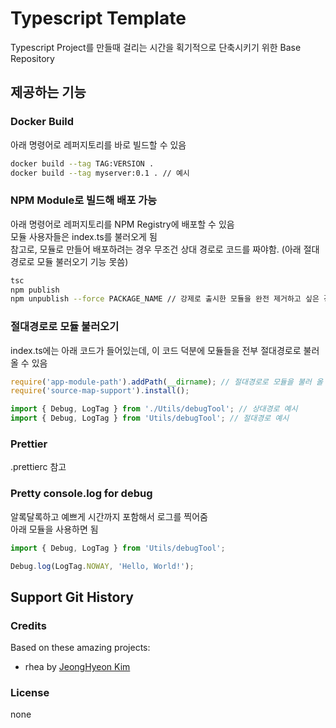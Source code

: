# Typescript Template
 
 Typescript Project를 만들때 걸리는 시간을 획기적으로 단축시키기 위한 Base Repository
 
## 제공하는 기능
 
### Docker Build

아래 명령어로 레퍼지토리를 바로 빌드할 수 있음

```sh
docker build --tag TAG:VERSION .
docker build --tag myserver:0.1 . // 예시
```

### NPM Module로 빌드해 배포 가능

아래 명령어로 레퍼지토리를 NPM Registry에 배포할 수 있음  
모듈 사용자들은 index.ts를 불러오게 됨  
참고로, 모듈로 만들어 배포하려는 경우 무조건 상대 경로로 코드를 짜야함. (아래 절대경로로 모듈 불러오기 기능 못씀)

```sh
tsc
npm publish
npm unpublish --force PACKAGE_NAME // 강제로 출시한 모듈을 완전 제거하고 싶은 경우
```

### 절대경로로 모듈 불러오기

index.ts에는 아래 코드가 들어있는데, 이 코드 덕분에 모듈들을 전부 절대경로로 불러올 수 있음

```typescript
require('app-module-path').addPath(__dirname); // 절대경로로 모듈을 불러 올 수 있도록 도와줌
require('source-map-support').install();

import { Debug, LogTag } from './Utils/debugTool'; // 상대경로 예시
import { Debug, LogTag } from 'Utils/debugTool'; // 절대경로 예시
```

### Prettier

.prettierc 참고

### Pretty console.log for debug

알록달록하고 예쁘게 시간까지 포함해서 로그를 찍어줌  
아래 모듈을 사용하면 됨

```typescript
import { Debug, LogTag } from 'Utils/debugTool';

Debug.log(LogTag.NOWAY, 'Hello, World!');
```

## Support Git History

### Credits

Based on these amazing projects:

* rhea by [JeongHyeon Kim](https://github.com/rhea-so)

### License

none